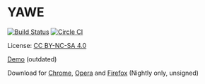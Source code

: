 # YAWE
[![Build Status](https://travis-ci.org/davidkna/YAWE.svg?branch=master)](https://travis-ci.org/davidkna/YAWE)
[![Circle CI](https://circleci.com/gh/davidkna/YAWE.svg?style=svg)](https://circleci.com/gh/davidkna/YAWE)

License: [CC BY-NC-SA 4.0](http://creativecommons.org/licenses/by-nc-sa/4.0/)

[Demo](http://davidkna.github.io/YAWE) (outdated)

Download for [Chrome](https://chrome.google.com/webstore/detail/daffpdngkoncjmbmpbmpkpehjjkffinb/), [Opera](https://addons.opera.com/de/extensions/details/yawe-yet-another-wiki-extension/) and [Firefox](https://github.com/davidkna/YAWE/releases/latest) (Nightly only, unsigned)
